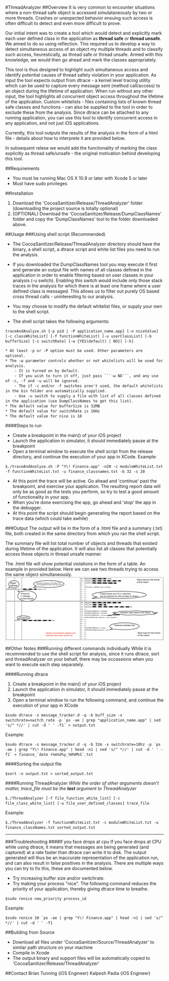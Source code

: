 #ThreadAnalyzer
##Overview
It is very common to encounter situations where a non-thread safe object is accessed simulataneously by two or more threads. Crashes or unexpected behavior ensuing such access is often difficult to detect and even more difficult to prove.

Our initial intent was to create a tool which would detect and explicitly mark each user defined class in the application as __thread safe__ or __thread unsafe__. We aimed to do so using reflection. This required us to develop a way to detect simultaneous access of an object my multiple threads and to classify such access, heurestically, as thread safe or thread unsafe. Armed with this knowledge, we would then go ahead and mark the classes appropriately.

This tool is thus designed to highlight such simultaneous access and identify potential causes of thread safety violation in your application. As input the tool expects output from dtrace - a kernel level tracing utility which can be used to capture every message sent (method call/access) to an object during the lifetime of application. When run without any other input, the tool highlights all concurrent object access throughout the lifetime of the application. Custom whitelists - files containing lists of known thread safe classes and functions - can also be supplied to the tool in order to exclude these from the analysis. Since dtrace can be attached to any running application, you can use this tool to identify concurrent access in any application, and not just iOS applications.

Currently, this tool outputs the results of the analysis in the form of a html file - details about how to interprete it are provided below. 

In subsequent relese we would add the functionality of marking the class explicitly as thread safe/unsafe - the original motivation behind developing this tool.

##Requirements
* You must be running Mac OS X 10.9 or later with Xcode 5 or later
* Must have sudo privileges

##Installation
1. Download the 'CocoaSanitizer/Release/ThreadAnalyzer' folder (downloading the project source is totally optional)
2. (OPTIONAL) Download the 'CocoaSanitizer/Release/DumpClassNames' folder and copy the 'DumpClassNames' tool to the folder downloaded above.

##Usage
###Using shell script (Recommended)
* The CocoaSanitizer/Release/ThreadAnalyzer directory should have the binary, a shell script, a dtrace script and white list files you need to run the analysis. 
* If you downloaded the DumpClassNames tool you may execute it first and generate an output file with names of all classes defined in the application in order to enable filtering based on user classes in your analysis (-u switch). Enabling this switch would include only those stack traces in the analysis for which there is at least one frame where a user defined class is messaged. This allows us to filter out purely OS based cross thread calls - uninteresting to our analysis.
* You may choose to modify the default whitelist files, or supply your own to the shell script.  

* The shell script takes the following arguments:
```
traceAndAnalyze.sh {-p pid | -P application_name.app} [-n niceValue] [-c classWhiteList] [-f functionWhiteList] [-u userClassList] [-b bufferSize] [-s switchRate] [-w {YES(default) | NO}] [-h]
```
		
	* At least -p or -P option must be used. Other parameters are optional. 
	* The -w parameter controls whether or not whitelists will be used for analysis. 
		- It is turned on by default. 
		- If you wish to turn it off, just pass ```-w NO```, and any use of -c, -f and -u will be ignored.
		- The if -c and/or -f switches aren't used, the default whitelists in the bin folder are automatically supplied.
		- Use -u switch to supply a file with list of all classes defined in the application (use DumpClassNames to get this list). 
	* The default value for bufferSize is 32MB
	* The default value for switchRate is 16Hz
	* The default value for nice is 10

####Steps to run
* Create a breakpoint in the main() of your iOS project
* Launch the application in simulator, it should immediately pause at the breakpoint
* Open a terminal window to execute the shell script from the release directory, and continue the execution of your app in XCode. Example:

```
$./traceAndAnalyze.sh -P "Y\! Finance.app" -n20 -c moduleWhiteList.txt -f functionWhiteList.txt -u finance_classnames.txt -b 32 -s 20
```

* At this point the trace will be active.  Go ahead and 'continue' past the breakpoint, and exercise your application.  The resulting report data will only be as good as the tests you perform, so try to test a good amount of functionality in your app.
* When you're done exercising the app, go ahead and 'stop' the app in the debugger.
* At this point the script should begin generating the report based on the trace data (which could take awhile)

###Output
The output will be in the form of a .html file and a summary (.txt) file, both created in the same directory from which you ran the shell script.

The summary file will list total number of objects and threads that existed during lifetime of the application. It will also list all classes that potentially access these objects in thread unsafe manner.

The .html file will show potential violations in the form of a table. An example in provided below. Here we can see two threads trying to access the same object simultaneously.
![output_sample](output_sample.png)


##Other Notes
###Running different commands individually
While it is recommended to use the shell script for analysis, since it runs dtrace, sort and threadAnalyzer on your behalf, there may be occassions when you want to execute each step separately.

####Running dtrace
1. Create a breakpoint in the main() of your iOS project
2. Launch the application in simulator, it should immediately pause at the breakpoint
3. Open a terminal window to run the following command, and continue the execution of your app in XCode

```
$sudo dtrace -s message_tracker.d -q -b buff_size -x switchrate=switch_rate -p `ps -ae | grep "application_name.app" | sed 's/^ *//' | cut -d ' ' -f1` > output.txt
```
Example:
```
$sudo dtrace -s message_tracker.d -q -b 32m -x switchrate=10hz -p `ps -ae | grep "Y\! Finance.app" | head -n1 | sed 's/^ *//' | cut -d ' ' -f1` > finance_`date +%m%d%y_%H%M%S`.txt
```


####Sorting the output file
```
$sort -n output.txt > sorted_output.txt
```

####Running ThreadAnalyzer
*While the order of other arguments doesn't matter, trace_file must be the __last__ argument to ThreadAnalyzer*
```
$./ThreadAnalyzer [-f file_function_white_list] [-c file_class_white_list] [-u file_user_defined_classes] trace_file
```
Example:
	
```
$./ThreadAnalyzer -f functionWhiteList.txt -c moduleWhiteList.txt -u finance_classNames.txt sorted_output.txt
```

___
###Troubleshooting
####If you face drops at cpu
If you face drops at CPU while using dtrace, it means that messages are being generated (and captured) at a rate faster than dtrace can write it to disk.
The output generated will thus be an inaccurate representation of the application run, and can also result in false positives in the analysis.
There are multiple ways you can try to fix this, these are documented below.    
* Try increasing buffer size and/or switchrate.
* Try making your process "nice". The following command reduces the priority of your application, thereby giving dtrace time to breathe.

```
$sudo renice new_priority process_id
```
Example:
```
$sudo renice 10 `ps -ae | grep "Y\! Finance.app" | head -n1 | sed 's/^ *//' | cut -d ' ' -f1
````

##Building from Source
* Download all files under 'CocoaSanitizer/Source/ThreadAnalyzer' to similar path structure on your machine
* Compile in Xcode
* The output binary and support files will be automatically copied to 'CocoaSanitizer/Release/ThreadAnalyzer'

##Contact
Brian Tunning (iOS Engineer)
Kalpesh Padia (iOS Engineer) <br />
